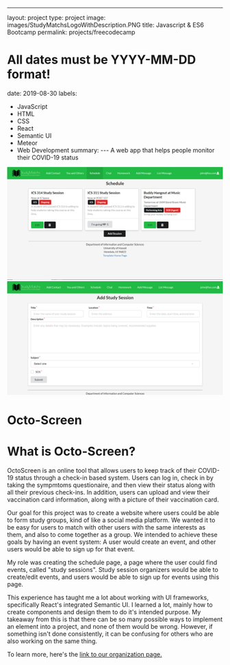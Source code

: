 ---
layout: project
type: project
image: images/StudyMatchsLogoWithDescription.PNG
title: Javascript & ES6 Bootcamp
permalink: projects/freecodecamp
# All dates must be YYYY-MM-DD format!
date: 2019-08-30
labels:
  - JavaScript
  - HTML
  - CSS
  - React
  - Semantic UI
  - Meteor
  - Web Development
summary: 
--- A web app that helps people monitor their COVID-19 status

<img class="ui image" src="../images/Schedule.PNG">
<img class="ui image" src="../images/ScheduleAdd.PNG">

<h1>Octo-Screen</h1>

<h1>What is Octo-Screen?</h1>

OctoScreen is an online tool that allows users to keep track of their COVID-19 status through a check-in based system. Users can log in, check in by taking the sympmtoms questionaire, and then view their status along with all their previous check-ins. In addition, users can upload and view their vaccination card information, along with a picture of their vaccination card.


Our goal for this project was to create a website where users could be able to form study groups, kind of like a social media platform. 
We wanted it to be easy for users to match with other users with the same interests as them, and also to come together as a group. We intended to achieve these goals by having an event system: A user would create an event, and other users would be able to sign up for that event. 

My role was creating the schedule page, a page where the user could find events, called "study sessions". Study session organizers would be able to create/edit events, and users would be able to sign up for events using this page.

This experience has taught me a lot about working with UI frameworks, specifically React's integrated Semantic UI. I learned a lot, mainly how to create components and design them to do it's intended purpose. My takeaway from this is that there can be so many possible ways to implement an element into a project, and none of them would be wrong. However, if something isn't done consistently, it can be confusing for others who are also working on the same thing.

To learn more, here's the [link to our organization page.](https://studymatchs.github.io/)
